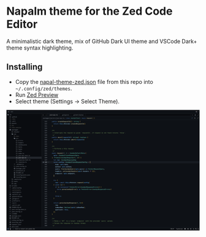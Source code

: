 # Napalm theme for the Zed Code Editor

A minimalistic dark theme, mix of GitHub Dark UI theme and VSCode Dark+ theme syntax highlighting.

## Installing
- Copy the [napal-theme-zed.json](./napalm-theme-zed.json) file from this repo into `~/.config/zed/themes`.
- Run [Zed Preview](https://zed.dev/releases/preview)
- Select theme (Settings -> Select Theme).

![](img/theme.png)
